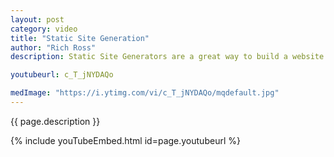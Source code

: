```yaml
---
layout: post
category: video
title: "Static Site Generation"
author: "Rich Ross"
description: Static Site Generators are a great way to build a website that is based more on content.  While you could build any type of site, it's perfect for blogs, documentation, books, and content-heavy sites.<br><br>In this show we talked about using a static site generator to build a content site without the hassle of writing and maintaining several pages of html and css layout.<br><br>You can also easily host a site that uses Jekyll on GitHub Pages because support is built right in.  IT doesn't mean you can't host any static site with GitHub Pages.  You can use your favorite tools.

youtubeurl: c_T_jNYDAQo

medImage: "https://i.ytimg.com/vi/c_T_jNYDAQo/mqdefault.jpg"
---
```


{{ page.description }}

{% include youTubeEmbed.html id=page.youtubeurl %}
